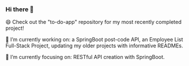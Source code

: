 ### Hi there 👋

😄 Check out the "to-do-app" repository for my most recently completed project!

🔭 I’m currently working on: a SpringBoot post-code API, an Employee List Full-Stack Project, updating my older projects with informative READMEs.

🌱 I’m currently focusing on: RESTful API creation with SpringBoot.

<!--
**kabirt7/kabirt7** is a ✨ _special_ ✨ repository because its `README.md` (this file) appears on your GitHub profile.

Here are some ideas to get you started:


- 🌱 I’m currently learning ...
- 👯 I’m looking to collaborate on ...
- 🤔 I’m looking for help with ...
- 💬 Ask me about ...
- 📫 How to reach me: ...
- 😄 Pronouns: ...
- ⚡ Fun fact: ...
-->
